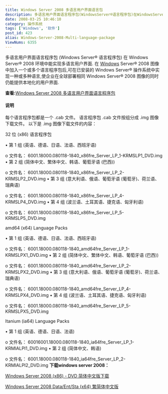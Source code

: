 ```yaml
---
title: Windows Server 2008 多语言用户界面语言包
description: 多语言用户界面语言程序包(WindowsServer®语言程序包)在WindowsServer®2008环境中能实现多语言用户界面.在WindowsServer®2008图像中加入一个或多个语言程序包后,可在已安装的WindowsServer®操作系统中实现一种或多种语言,使企业在全球部署相同WindowsServer®2008图像的同时仍能提供本地化的用户界面.
date: 2008-03-25 10:46:10
category: 操作系统
tags: ['Windows', '软件']
post_id: 423
alias: Windows-Server-2008-Multi-language-package
ViewNums: 6355
---
```


多语言用户界面语言程序包 (Windows Server® 语言程序包) 在 Windows Server® 2008 环境中能实现多语言用户界面.
在 [Windows](/tags/Windows) Server® 2008 图像中加入一个或多个语言程序包后,可在已安装的 Windows Server® 操作系统中实现一种或多种语言,使企业在全球部署相同 Windows Server® 2008 图像的同时仍能提供本地化的用户界面.

**查看:**[Windows Server 2008 多语言用户界面语言程序包](http://www.microsoft.com/downloads/details.aspx?displaylang=zh-cn&FamilyID=e9f6f200-cfaf-4516-8e96-e4d4750397ff)

#### 说明

每个语言程序包都是一个 .cab 文件。 语言程序包 .cab 文件按组分成 .img 图像下载文件。 以下是 .img 图像下载文件的内容：

32 位 (x86) 语言程序包

• 第 1 组 (英语、德语、日语、法语、西班牙语)

o 文件名： 6001.18000.080118-1840_x86fre_Server_LP_1-KRMSLP1_DVD.img
• 第 2 组 (简体中文、繁体中文、韩语、葡萄牙语 (巴西))

o 文件名： 6001.18000.080118-1840_x86fre_Server_LP_2-KRMSLP2_DVD.img
• 第 3 组 (意大利语、俄语、葡萄牙语 (葡萄牙)、荷兰语、瑞典语)

o 文件名： 6001.18000.080118-1840_x86fre_Server_LP_4-KRMSLP4_DVD.img
• 第 4 组 (波兰语、土耳其语、捷克语、匈牙利语)

o 文件名： 6001.18000.080118-1840_x86fre_Server_LP_5-KRMSLP5_DVD.img

 amd64 (x64) Language Packs

 • 第 1 组 (英语、德语、日语、法语、西班牙语)

o 文件名： 6001.18000.080118-1840_amd64fre_Server_LP_1-KRMSLPX1_DVD.img
• 第 2 组 (简体中文、繁体中文、韩语、葡萄牙语 (巴西))

o 文件名： 6001.18000.080118-1840_amd64fre_Server_LP_2-KRMSLPX2_DVD.img
• 第 3 组 (意大利语、俄语、葡萄牙语 (葡萄牙)、荷兰语、瑞典语)

o 文件名： 6001.18000.080118-1840_amd64fre_Server_LP_4-KRMSLPX4_DVD.img
• 第 4 组 (波兰语、土耳其语、捷克语、匈牙利语)

o 文件名： 6001.18000.080118-1840_amd64fre_Server_LP_5-KRMSLPX5_DVD.img

 Itanium (ia64) Language Packs

 • 第 1 组 (英语、德语、日语、法语)

o 文件名： 60016001.18000.080118-1840_ia64fre_Server_LP_1-KRMIALPI1_DVD.img
• 第 2 组 (简体中文、韩语)

o 文件名： 6001.18000.080118-1840_ia64fre_Server_LP_2-KRMIALPI2_DVD.img **下载windows server 2008：**

[Windows Server 2008 (x86) - DVD 简体中文版下载](/blog/windows-server-2008-x86-dvd-chs)

[Windows Server 2008 Data/Ent/Sta (x64) 繁简体中文版](/blog/windows-server-2008-data-ent-sta-x64-chs)

